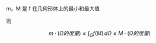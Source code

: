 m，M 是 f 在几何形体上的最小和最大值

则

$$
m\cdot(\Omega 的度量)\leq \int _{\Omega}f(M) \, d\Omega \leq M\cdot(\Omega 的度量)
$$

